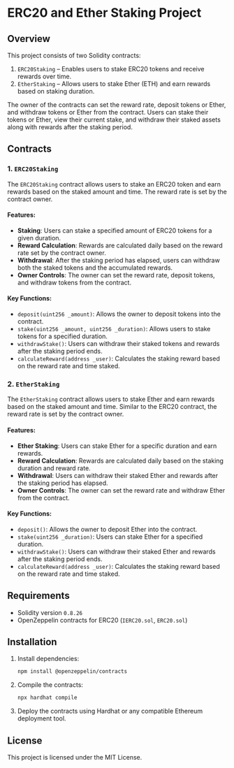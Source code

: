 # ERC20 and Ether Staking Project

## Overview
This project consists of two Solidity contracts: 
1. `ERC20Staking` – Enables users to stake ERC20 tokens and receive rewards over time.
2. `EtherStaking` – Allows users to stake Ether (ETH) and earn rewards based on staking duration.

The owner of the contracts can set the reward rate, deposit tokens or Ether, and withdraw tokens or Ether from the contract. Users can stake their tokens or Ether, view their current stake, and withdraw their staked assets along with rewards after the staking period.

## Contracts

### 1. `ERC20Staking`
The `ERC20Staking` contract allows users to stake an ERC20 token and earn rewards based on the staked amount and time. The reward rate is set by the contract owner.

#### Features:
- **Staking**: Users can stake a specified amount of ERC20 tokens for a given duration.
- **Reward Calculation**: Rewards are calculated daily based on the reward rate set by the contract owner.
- **Withdrawal**: After the staking period has elapsed, users can withdraw both the staked tokens and the accumulated rewards.
- **Owner Controls**: The owner can set the reward rate, deposit tokens, and withdraw tokens from the contract.

#### Key Functions:
- `deposit(uint256 _amount)`: Allows the owner to deposit tokens into the contract.
- `stake(uint256 _amount, uint256 _duration)`: Allows users to stake tokens for a specified duration.
- `withdrawStake()`: Users can withdraw their staked tokens and rewards after the staking period ends.
- `calculateReward(address _user)`: Calculates the staking reward based on the reward rate and time staked.

### 2. `EtherStaking`
The `EtherStaking` contract allows users to stake Ether and earn rewards based on the staked amount and time. Similar to the ERC20 contract, the reward rate is set by the contract owner.

#### Features:
- **Ether Staking**: Users can stake Ether for a specific duration and earn rewards.
- **Reward Calculation**: Rewards are calculated daily based on the staking duration and reward rate.
- **Withdrawal**: Users can withdraw their staked Ether and rewards after the staking period has elapsed.
- **Owner Controls**: The owner can set the reward rate and withdraw Ether from the contract.

#### Key Functions:
- `deposit()`: Allows the owner to deposit Ether into the contract.
- `stake(uint256 _duration)`: Users can stake Ether for a specified duration.
- `withdrawStake()`: Users can withdraw their staked Ether and rewards after the staking period ends.
- `calculateReward(address _user)`: Calculates the staking reward based on the reward rate and time staked.

## Requirements

- Solidity version `0.8.26`
- OpenZeppelin contracts for ERC20 (`IERC20.sol`, `ERC20.sol`)
  
## Installation

1. Install dependencies:
   ```bash
   npm install @openzeppelin/contracts
   ```

2. Compile the contracts:
   ```bash
   npx hardhat compile
   ```

3. Deploy the contracts using Hardhat or any compatible Ethereum deployment tool.

## License

This project is licensed under the MIT License.